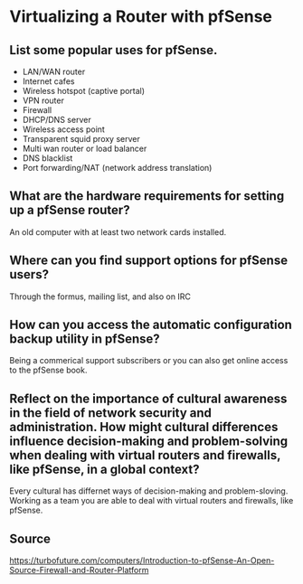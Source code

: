 # Virtualizing a Router with pfSense
## List some popular uses for pfSense.
* LAN/WAN router
* Internet cafes
* Wireless hotspot (captive portal)
* VPN router
* Firewall
* DHCP/DNS server
* Wireless access point
* Transparent squid proxy server
* Multi wan router or load balancer
* DNS blacklist
* Port forwarding/NAT (network address translation)
## What are the hardware requirements for setting up a pfSense router?
An old computer with at least two network cards installed.
## Where can you find support options for pfSense users?
Through the formus, mailing list, and also on IRC
## How can you access the automatic configuration backup utility in pfSense?
Being a commerical support subscribers or you can also get online access to the pfSense book.
## Reflect on the importance of cultural awareness in the field of network security and administration. How might cultural differences influence decision-making and problem-solving when dealing with virtual routers and firewalls, like pfSense, in a global context?
Every cultural has differnet ways of decision-making and problem-sloving. Working as a team you are able to deal with virtual routers and firewalls, like pfSense.
## Source
https://turbofuture.com/computers/Introduction-to-pfSense-An-Open-Source-Firewall-and-Router-Platform
